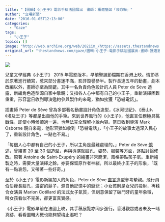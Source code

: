 ```yaml
---
title: "【圖輯】《小王子》電影手稿法國展出　畫師：獲邀猶如「收恐嚇」"
author: "立場新聞"
date: "2016-01-05T12:13:00"
categories:
  - "Gaze"
tags:
  - "小王子"
topics: []
image: "http://web.archive.org/web/2021im_/https://assets.thestandnews.com/media/resized/1200x0/photos/Peter-de-Seve_Petit-Prince_Renard_LZCXR_4kRBn_UYVa0Lc.png"
original_url: "thestandnews.com/gaze/圖輯-小王子-電影手稿法國展出-畫師-獲邀猶如-收恐嚇"
---
```

![](http://web.archive.org/web/2021im_/https://assets.thestandnews.com/media/resized/1200x0/photos/Peter-de-Seve_Petit-Prince_Renard_LZCXR_4kRBn_UYVa0Lc.png)

兒童文學經典《小王子》 2015 年電影版本，早前聖誕節檔期在香港上映。情節基於原著進行續寫，惹來部分書迷不滿，影評毀譽參半。製作長達五年的動畫，劇本改編以外，畫師亦至為關鍵。其中一名負責角色設計的人員 Peter de Sève 透露，新編角色造型源自家中摰親；又指各人心中都有自己的小王子，重新演繹困難重重，形容當日收到導演邀約參與製作的來電，猶如接獲「恐嚇電話」。

插畫師 Peter de Sève 曾為多部著名動畫設計角色造型，《冰河世紀》、《泰山》、《埃及王子》等都是出自他的手筆。來到世界風行的《小王子》，他直言任務極具挑戰性，即使小時候讀過一遍，也無法完全理解小說內容。當日收到導演 Mark Osborne 親自來電，他形容猶如收到「恐嚇電話」，「小王子的故事太過深入民心了，重新設計角色，一點也不易。」

「每個人心中都有自己的小王子，所以主角是最難處理的。」Peter de Sève [憶述](http://web.archive.org/web/20210705031459/http://encodeur.movidone.com/getimage/odl98KuqJY4oKTCd8NEQ1MumZApZh3Glu8rCFuQfoK8kJAiHyHj8JIQLI94S72XRxHarCu0tCZLegJlT7kjLEKIRZz8jDx95BoTl7UBydTcFLKF_xn3HgAx0rbZ8yWK1BUw_22BDdiiqHpLL7yPH6N-iQX8A9joFmSd1E_foycsVmKVO1CpPnQQH-J5EjWb_IxzB4GVnfoSL6jBayY3wbZuu)，曾繪畫 20 至 30 個造型，再與導演就臉孔、姿勢、服裝等方面，逐點討論修改。原著 Antoine de Saint-Exupéry 的繪畫非常簡潔，風格帶點孩子氣。重新繪製之時，需要大量演繹之餘，亦要保留原作者神緒，所以最終小王子的形象，「既有一點哀怨，又帶著一些好奇。」

至於《小王子》電影新編加入的角色，Peter de Sève [直言](http://web.archive.org/web/20210705031459/http://www.clique.tv/en/clique-talk-rencontre-avec-les-createurs-du-film-le-petit-prince-2015/)造型參考摰親。飛行員伯伯瘦長臉孔，濃密的鬍子，源自他記憶中的爺爺；小女孩則是女兒的投射，再糅合女演員 Marion Cotillard 的法式女子氣質，但刻意保留了破門牙的童年象徵，叫女孩看似不完美，卻更富真實感。

《小王子》電影早前在法國上映，其手稿展覽亦同步進行。香港觀眾或者未及一睹真跡，看看圖輯大概也能夠望梅止渴吧？